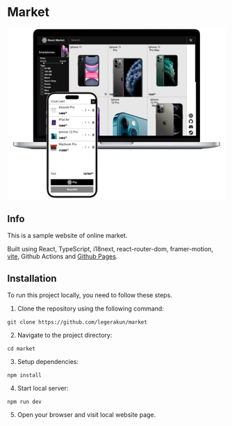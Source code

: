# Market

![landing](https://raw.githubusercontent.com/legerakun/market/master/readme.png)

## Info

This is a sample website of online market.

Built using React, TypeScript, i18next, react-router-dom, framer-motion, [vite](https://vitejs.dev/),  Github Actions and [Github Pages](https://pages.github.com/).

## Installation

To run this project locally, you need to follow these steps.

1. Clone the repository using the following command:

```
git clone https://github.com/legerakun/market
```

2. Navigate to the project directory:

```
cd market
```

3. Setup dependencies:

```
npm install
```

4. Start local server:

```
npm run dev
```

5. Open your browser and visit local website page.
